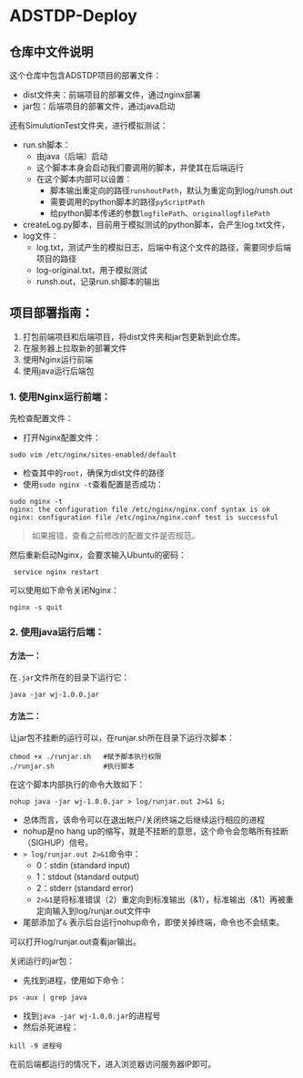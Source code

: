 # ADSTDP-Deploy

## 仓库中文件说明

这个仓库中包含ADSTDP项目的部署文件：
- dist文件夹：前端项目的部署文件，通过nginx部署
- jar包：后端项目的部署文件，通过java启动

还有SimulutionTest文件夹，进行模拟测试：
- run.sh脚本：
  - 由java（后端）启动
  - 这个脚本本身会启动我们要调用的脚本，并使其在后端运行
  - 在这个脚本内部可以设置：
    - 脚本输出重定向的路径`runshoutPath`，默认为重定向到log/runsh.out 
    - 需要调用的python脚本的路径`pyScriptPath`
    - 给python脚本传递的参数`logfilePath`、`originallogfilePath`
- createLog.py脚本，目前用于模拟测试的python脚本，会产生log.txt文件，
- log文件：
  - log.txt，测试产生的模拟日志，后端中有这个文件的路径，需要同步后端项目的路径
  - log-original.txt，用于模拟测试
  - runsh.out，记录run.sh脚本的输出

## 项目部署指南：

1. 打包前端项目和后端项目，将dist文件夹和jar包更新到此仓库。
2. 在服务器上拉取新的部署文件
3. 使用Nginx运行前端
4. 使用java运行后端包

### 1. 使用Nginx运行前端：

先检查配置文件：
- 打开Nginx配置文件：
```Shell
sudo vim /etc/nginx/sites-enabled/default
```
- 检查其中的`root`，确保为dist文件的路径
- 使用`sudo nginx -t`查看配置是否成功：
```Shell
sudo nginx -t
nginx: the configuration file /etc/nginx/nginx.conf syntax is ok
nginx: configuration file /etc/nginx/nginx.conf test is successful
```

> 如果报错，查看之前修改的配置文件是否规范。

然后重新启动Nginx，会要求输入Ubuntu的密码：

```Shell
 service nginx restart 
```

可以使用如下命令关闭Nginx：

```Shell
nginx -s quit
```

### 2. 使用java运行后端：

#### 方法一：

在`.jar`文件所在的目录下运行它：

```Shell
java -jar wj-1.0.0.jar
```

#### 方法二：

让jar包不挂断的运行可以，在runjar.sh所在目录下运行次脚本：

```Shell
chmod +x ./runjar.sh   #赋予脚本执行权限
./runjar.sh            #执行脚本
```

在这个脚本内部执行的命令大致如下：

```Shell
nohup java -jar wj-1.0.0.jar > log/runjar.out 2>&1 &;
```
- 总体而言，该命令可以在退出帐户/关闭终端之后继续运行相应的进程
- nohup是no hang up的缩写，就是不挂断的意思，这个命令会忽略所有挂断（SIGHUP）信号。
- `> log/runjar.out 2>&1`命令中：
  - 0：stdin (standard input)
  - 1：stdout (standard output)
  - 2：stderr (standard error)
  - `2>&1`是将标准错误（2）重定向到标准输出（&1），标准输出（&1）再被重定向输入到log/runjar.out文件中
- 尾部添加了`&` 表示后台运行nohup命令，即使关掉终端，命令也不会结束。

可以打开log/runjar.out查看jar输出。

关闭运行的jar包：
- 先找到进程，使用如下命令：

```Shell
ps -aux | grep java
```
- 找到`java -jar wj-1.0.0.jar`的进程号
- 然后杀死进程：
  
```Shell
kill -9 进程号
```

在前后端都运行的情况下，进入浏览器访问服务器IP即可。